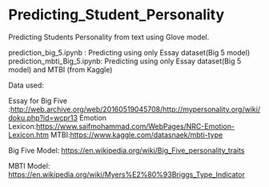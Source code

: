 # Predicting_Student_Personality

Predicting Students Personality from text using Glove model.

prediction_big_5.ipynb     : Predicting using only Essay dataset(Big 5 model)
prediction_mbti_Big_5.ipynb: Predicting using only Essay dataset(Big 5 model) and MTBI (from Kaggle)


Data used:

Essay for Big Five :http://web.archive.org/web/20160519045708/http://mypersonality.org/wiki/doku.php?id=wcpr13
Emotion Lexicon:https://www.saifmohammad.com/WebPages/NRC-Emotion-Lexicon.htm
MTBI:https://www.kaggle.com/datasnaek/mbti-type


Big Five Model:
https://en.wikipedia.org/wiki/Big_Five_personality_traits

MBTI Model:
https://en.wikipedia.org/wiki/Myers%E2%80%93Briggs_Type_Indicator
